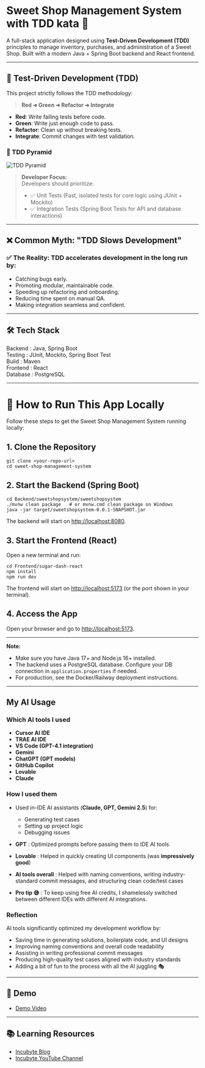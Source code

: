 # Sweet Shop Management System with TDD kata 🥋

A full-stack application designed using **Test-Driven Development (TDD)** principles to manage inventory, purchases, and administration of a Sweet Shop. Built with a modern Java + Spring Boot backend and React frontend.

---

## 🧪 Test-Driven Development (TDD)

This project strictly follows the TDD methodology:

> **Red ➜ Green ➜ Refactor ➜ Integrate**

- **Red**: Write failing tests before code.
- **Green**: Write just enough code to pass.
- **Refactor**: Clean up without breaking tests.
- **Integrate**: Commit changes with test validation.

### 🔺 TDD Pyramid

![TDD Pyramid](https://drive.google.com/uc?id=11S1ZE3lEyG9olij-snCpCfUIG1UhVKYL)

> **Developer Focus:**  
> Developers should prioritize:
>
> - ✅ Unit Tests (Fast, isolated tests for core logic using JUnit + Mockito)
> - ✅ Integration Tests (Spring Boot Tests for API and database interactions)

---

## ❌ Common Myth: "TDD Slows Development"

### ✅ The Reality: TDD accelerates development in the long run by:

- Catching bugs early.
- Promoting modular, maintainable code.
- Speeding up refactoring and onboarding.
- Reducing time spent on manual QA.
- Making integration seamless and confident.

---

## 🛠 Tech Stack

Backend : Java, Spring Boot  
 Testing : JUnit, Mockito, Spring Boot Test  
 Build : Maven  
 Frontend : React  
 Database : PostgreSQL  

---

# 🚀 How to Run This App Locally

Follow these steps to get the Sweet Shop Management System running locally:

## 1. Clone the Repository

```
git clone <your-repo-url>
cd sweet-shop-management-system
```

## 2. Start the Backend (Spring Boot)

```
cd Backend/sweetshopsystem/sweetshopsystem
./mvnw clean package   # or mvnw.cmd clean package on Windows
java -jar target/sweetshopsystem-0.0.1-SNAPSHOT.jar
```
The backend will start on [http://localhost:8080](http://localhost:8080).

## 3. Start the Frontend (React)

Open a new terminal and run:

```
cd Frontend/sugar-dash-react
npm install
npm run dev
```
The frontend will start on [http://localhost:5173](http://localhost:5173) (or the port shown in your terminal).

## 4. Access the App

Open your browser and go to [http://localhost:5173](http://localhost:5173).

---

**Note:**
- Make sure you have Java 17+ and Node.js 16+ installed.
- The backend uses a PostgreSQL database. Configure your DB connection in `application.properties` if needed.
- For production, see the Docker/Railway deployment instructions.

---

## My AI Usage

### **Which AI tools I used**

* **Cursor AI IDE**
* **TRAE AI IDE**
* **VS Code (GPT-4.1 integration)**
* **Gemini**
* **ChatGPT (GPT models)**
* **GitHub Copilot**
* **Lovable**
* **Claude**

### **How I used them**

* Used in-IDE AI assistants (**Claude, GPT, Gemini 2.5**) for:

  * Generating test cases
  * Setting up project logic
  * Debugging issues
* **GPT** : Optimized prompts before passing them to IDE AI tools
* **Lovable** : Helped in quickly creating UI components (was **impressively good**)
* **AI tools overall** : Helped with naming conventions, writing industry-standard commit messages, and structuring clean code/test cases
* **Pro tip 😅** : To keep using free AI credits, I shamelessly switched between different IDEs with different AI integrations.

### **Reflection**

AI tools significantly optimized my development workflow by:

* Saving time in generating solutions, boilerplate code, and UI designs
* Improving naming conventions and overall code readability
* Assisting in writing professional commit messages
* Producing high-quality test cases aligned with industry standards
* Adding a bit of fun to the process with all the AI juggling 🎭

---

## 🎥 Demo

- [Demo Video](https://drive.google.com/file/d/15fl6DO7fcn3tdwiiw-1ol8ulBkEIwEbe/preview" )

---

## 📚 Learning Resources

- [Incubyte Blog](https://blog.incubyte.co/blog/a-practical-approach-to-test-driven-development-beyond-red-green-refactor/)
- [Incubyte YouTube Channel](https://www.youtube.com/@incubyte_co)
